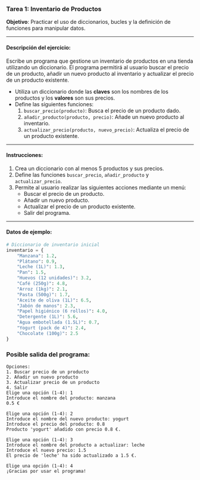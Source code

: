 ### Tarea 1: Inventario de Productos
**Objetivo**: Practicar el uso de diccionarios, bucles y la definición de funciones para manipular datos.

---

#### **Descripción del ejercicio**:
Escribe un programa que gestione un inventario de productos en una tienda utilizando un diccionario. El programa permitirá al usuario buscar el precio de un producto, añadir un nuevo producto al inventario y actualizar el precio de un producto existente.

- Utiliza un diccionario donde las **claves** son los nombres de los productos y los **valores** son sus precios.
- Define las siguientes funciones:
  1. `buscar_precio(producto)`: Busca el precio de un producto dado.
  2. `añadir_producto(producto, precio)`: Añade un nuevo producto al inventario.
  3. `actualizar_precio(producto, nuevo_precio)`: Actualiza el precio de un producto existente.

---

#### **Instrucciones**:
1. Crea un diccionario con al menos 5 productos y sus precios.
2. Define las funciones `buscar_precio`, `añadir_producto` y `actualizar_precio`.
3. Permite al usuario realizar las siguientes acciones mediante un menú:
   - Buscar el precio de un producto.
   - Añadir un nuevo producto.
   - Actualizar el precio de un producto existente.
   - Salir del programa.

---

#### **Datos de ejemplo**:

```python
# Diccionario de inventario inicial
inventario = {
    "Manzana": 1.2,
    "Plátano": 0.9,
    "Leche (1L)": 1.3,
    "Pan": 1.5,
    "Huevos (12 unidades)": 3.2,
    "Café (250g)": 4.8,
    "Arroz (1kg)": 2.1,
    "Pasta (500g)": 1.7,
    "Aceite de oliva (1L)": 6.5,
    "Jabón de manos": 2.3,
    "Papel higiénico (6 rollos)": 4.0,
    "Detergente (1L)": 5.6,
    "Agua embotellada (1.5L)": 0.7,
    "Yogurt (pack de 4)": 2.4,
    "Chocolate (100g)": 2.5
}

```

### **Posible salida del programa**:
```
Opciones:
1. Buscar precio de un producto
2. Añadir un nuevo producto
3. Actualizar precio de un producto
4. Salir
Elige una opción (1-4): 1
Introduce el nombre del producto: manzana
0.5 €

Elige una opción (1-4): 2
Introduce el nombre del nuevo producto: yogurt
Introduce el precio del producto: 0.8
Producto 'yogurt' añadido con precio 0.8 €.

Elige una opción (1-4): 3
Introduce el nombre del producto a actualizar: leche
Introduce el nuevo precio: 1.5
El precio de 'leche' ha sido actualizado a 1.5 €.

Elige una opción (1-4): 4
¡Gracias por usar el programa!
```